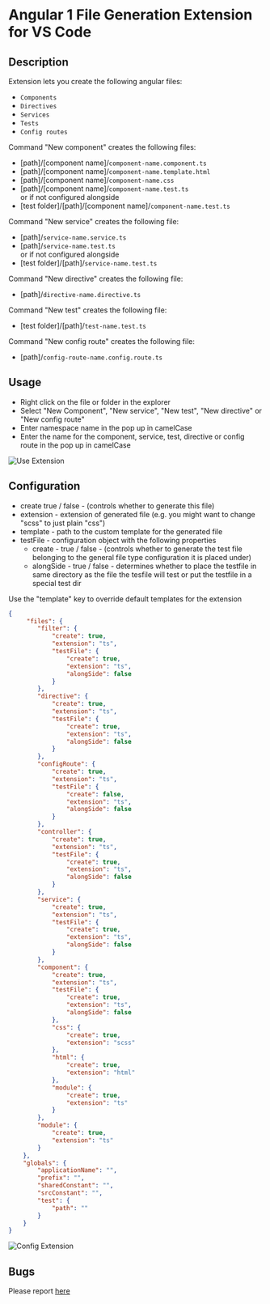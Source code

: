 # Angular 1 File Generation Extension for VS Code

## Description
Extension lets you create the following angular files:
- `Components`
- `Directives`
- `Services`
- `Tests`
- `Config routes`

Command "New component" creates the following files: 
- [path]/[component name]/`component-name.component.ts`
- [path]/[component name]/`component-name.template.html`
- [path]/[component name]/`component-name.css`
- [path]/[component name]/`component-name.test.ts`  
or if not configured alongside
- [test folder]/[path]/[component name]/`component-name.test.ts` 


Command "New service" creates the following file:
- [path]/`service-name.service.ts`
- [path]/`service-name.test.ts`  
or if not configured alongside
- [test folder]/[path]/`service-name.test.ts` 

Command "New directive" creates the following file:
- [path]/`directive-name.directive.ts`

Command "New test" creates the following file:
- [test folder]/[path]/`test-name.test.ts`

Command "New config route" creates the following file:
- [path]/`config-route-name.config.route.ts`


## Usage

- Right click on the file or folder in the explorer
- Select "New Component", "New service", "New test", "New directive" or "New config route" 
- Enter namespace name in the pop up in camelCase
- Enter the name for the component, service, test, directive or config route in the pop up in camelCase 


![Use Extension](assets/tutorial/createComponent.gif)

## Configuration
- create true / false - (controls whether to generate this file)
- extension - extension of generated file (e.g. you might want to change "scss" to just plain "css")
- template - path to the custom template for the generated file
- testFile - configuration object with the following properties
    - create - true / false - (controls whether to generate the test file belonging to the general file type configuration it is placed under)
    - alongSide - true / false - determines whether to place the testfile in same directory as the file the tesfile will test or put the testfile in a special test dir

Use the "template" key to override default templates for the extension

```json
{
     "files": {
        "filter": {
            "create": true,
            "extension": "ts",
            "testFile": {
                "create": true,
                "extension": "ts",
                "alongSide": false
            }
        },
        "directive": {
            "create": true,
            "extension": "ts",
            "testFile": {
                "create": true,
                "extension": "ts",
                "alongSide": false
            }
        },
        "configRoute": {
            "create": true,
            "extension": "ts",
            "testFile": {
                "create": false,
                "extension": "ts",
                "alongSide": false
            }
        },
        "controller": {
            "create": true,
            "extension": "ts",
            "testFile": {
                "create": true,
                "extension": "ts",
                "alongSide": false
            }
        },
        "service": {
            "create": true,
            "extension": "ts",
            "testFile": {
                "create": true,
                "extension": "ts",
                "alongSide": false
            }
        },
        "component": {
            "create": true,
            "extension": "ts",
            "testFile": {
                "create": true,
                "extension": "ts",
                "alongSide": false
            },
            "css": {
                "create": true,
                "extension": "scss"
            },
            "html": {
                "create": true,
                "extension": "html"
            },
            "module": {
                "create": true,
                "extension": "ts"
            }
        },
        "module": {
            "create": true,
            "extension": "ts"
        }
    },
    "globals": {
        "applicationName": "",
        "prefix": "",
        "sharedConstant": "",
        "srcConstant": "",
        "test": {
            "path": ""
        }
    }
}
```
![Config Extension](assets/tutorial/customTemplate.gif)

## Bugs

Please report [here](https://github.com/xsintill/vscode-angular1-component-generator/issues)